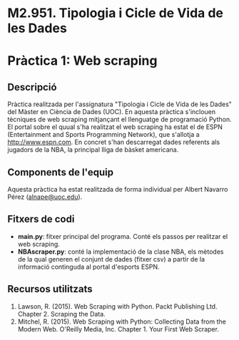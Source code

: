 # M2.951. Tipologia i Cicle de Vida de les Dades
# Pràctica 1: Web scraping

## Descripció
Pràctica realitzada per l'assignatura "Tipologia i Cicle de Vida de les Dades" del Màster en Ciència de Dades (UOC). 
En aquesta pràctica s'inclouen tècniques de web scraping mitjançant el llenguatge de programació Python.
El portal sobre el quual s'ha realitzat el web scraping ha estat el de ESPN (Entertainment and Sports Programming Network), que s'allotja a  http://www.espn.com. 
En concret s'han descarregat dades referents als jugadors de la NBA, la principal lliga de bàsket americana. 

## Components de l'equip
Aquesta pràctica ha estat realitzada de forma individual per Albert Navarro Pérez (alnape@uoc.edu).

## Fitxers de codi
* **main.py**: fitxer principal del programa. Conté els passos per realitzar el web scraping.
* **NBAscraper.py**: conté la implementació de la clase NBA, els mètodes de la qual generen el conjunt de dades (fitxer csv) a partir de la informació continguda al portal d'esports ESPN.

## Recursos utilitzats
1. Lawson, R. (2015). Web Scraping with Python. Packt Publishing Ltd. Chapter 2. Scraping the Data.
2. Mitchel, R. (2015). Web Scraping with Python: Collecting Data from the Modern Web. O'Reilly Media, Inc. Chapter 1. Your First Web Scraper.
